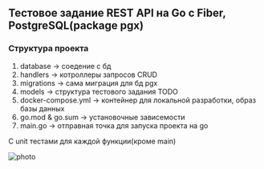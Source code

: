 ## Тестовое задание REST API на Go с Fiber, PostgreSQL(package pgx)

### Структура проекта
1. database -> соедение с бд
2. handlers -> котроллеры запросов CRUD
3. migrations -> сама миграция для бд pgx
4. models -> структура тестового задания TODO
5. docker-compose.yml -> контейнер для локальной разработки, образ базы данных
6. go.mod & go.sum -> установочные зависемости
7. main.go -> отправная точка для запуска проекта на go

С unit тестами для каждой функции(кроме main)

![photo](https://github.com/Jshellz/todo-restapi/tree/main/photo)